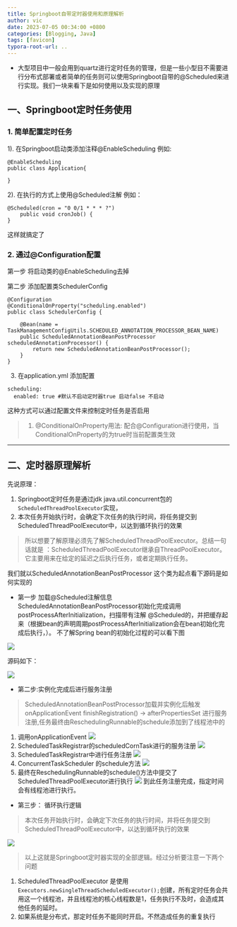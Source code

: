 ```yaml
---
title: Springboot自带定时器使用和原理解析
author: vic
date: 2023-07-05 00:34:00 +0800
categories: [Blogging, Java]
tags: [favicon]
typora-root-url: ..
---
```




- 大型项目中一般会用到quartz进行定时任务的管理，但是一些小型目不需要进行分布式部署或者简单的任务则可以使用Springboot自带的@Scheduled来进行实现。我们一块来看下是如何使用以及实现的原理

## 一、Springboot定时任务使用
### 1. 简单配置定时任务
1).  在Springboot启动类添加注释@EnableScheduling 例如:
```
@EnableScheduling
public class Application{

}
```
2). 在执行的方式上使用@Scheduled注解 例如：
```
@Scheduled(cron = "0 0/1 * * * ?")
    public void cronJob() {
}
```
这样就搞定了
### 2. 通过@Configuration配置
第一步  将启动类的@EnableScheduling去掉

第二步  添加配置类SchedulerConfig
```
@Configuration
@ConditionalOnProperty("scheduling.enabled")
public class SchedulerConfig {

    @Bean(name = TaskManagementConfigUtils.SCHEDULED_ANNOTATION_PROCESSOR_BEAN_NAME)
    public ScheduledAnnotationBeanPostProcessor scheduledAnnotationProcessor() {
        return new ScheduledAnnotationBeanPostProcessor();
    }
}
```
3. 在application.yml 添加配置
```
scheduling:
  enabled: true #默认不启动定时器true 启动false 不启动
```
这种方式可以通过配置文件来控制定时任务是否启用
>1. @ConditionalOnProperty用法: 配合@Configuration进行使用，当ConditionalOnProperty的为true时当前配置类生效

------------
## 二、定时器原理解析
先说原理：
1.  Springboot定时任务是通过jdk java.util.concurrent包的`ScheduledThreadPoolExecutor`实现，
2.  本次任务开始执行时，会确定下次任务的执行时间，将任务提交到ScheduledThreadPoolExecutor中，以达到循环执行的效果

>所以想要了解原理必须先了解ScheduledThreadPoolExecutor。总结一句话就是 ：ScheduledThreadPoolExecutor继承自ThreadPoolExecutor。它主要用来在给定的延迟之后执行任务，或者定期执行任务。

我们就以ScheduledAnnotationBeanPostProcessor 这个类为起点看下源码是如何实现的
- 第一步 加载@Scheduled注解信息 
ScheduledAnnotationBeanPostProcessor初始化完成调用postProcessAfterInitialization，扫描带有注解 @Scheduled的，并把缓存起来（根据bean的声明周期postProcessAfterInitialization会在bean初始化完成后执行，）。
不了解Spring bean的初始化过程的可以看下图

![](/assets/img/post_image/up-5da34323581e78362b857c1c30d30f96ba5.webp)

源码如下：

![](/assets/img/post_image/up-65ad558251b67e5c188cdd1518a57254691.webp)
- 第二步:实例化完成后进行服务注册
>ScheduledAnnotationBeanPostProcessor加载并实例化后触发onApplicationEvent finishRegistration() -> afterPropertiesSet 进行服务注册,任务最终由ReschedulingRunnable的schedule添加到了线程池中的

1. 调用onApplicationEvent
![](/assets/img/post_image/up-6944a09b2f43906f16bbeab68afcc27275c.webp)
2. ScheduledTaskRegistrar的scheduledCornTask进行的服务注册
![](/assets/img/post_image/up-4defa1f27ace71d30aebfbcf4e17d13dd5d.webp)
3. ScheduledTaskRegistrar中进行任务注册
![](/assets/img/post_image/up-cff7e14dc224bf8eb86139f49fe23909b39.webp)
4.  ConcurrentTaskScheduler 的schedule方法
![](/assets/img/post_image/up-77bcdd4e641ebf59dfe1d7725a4b5d8b422.webp)
5.  最终在ReschedulingRunnable的schedule()方法中提交了ScheduledThreadPoolExecutor进行执行
![](/assets/img/post_image/up-8659ca75b5143c3ab4a6da0f70afffea48a.webp)
到此任务注册完成，指定时间会有线程池进行执行。
- 第三步： 循环执行逻辑
>本次任务开始执行时，会确定下次任务的执行时间，并将任务提交到ScheduledThreadPoolExecutor中，以达到循环执行的效果

![](/assets/img/post_image/up-62d9780d40ef468830a51aa219b083bab6e.webp)
> 以上这就是Springboot定时器实现的全部逻辑。经过分析要注意一下两个问题
1. ScheduledThreadPoolExecutor 是使用`Executors.newSingleThreadScheduledExecutor();`创建，所有定时任务会共用这一个线程池，并且线程池的核心线程数是1，任务执行不及时，会造成其他任务的延时。
2. 如果系统是分布式，那定时任务不能同时开启。不然造成任务的重复执行
